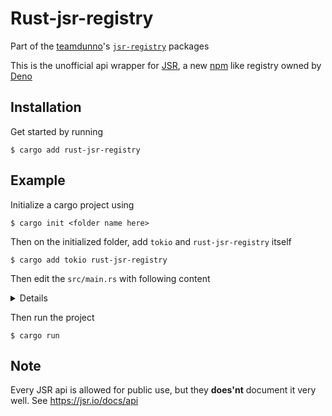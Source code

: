 # Rust-jsr-registry

Part of the [teamdunno](https://github.com/teamdunno)'s [`jsr-registry`](https://github.com/search?q=org%3Ateamdunno+jsr-registry&type=repositories) packages

This is the unofficial api wrapper for [JSR](https://jsr.io), a new [npm](https://npmjs.com) like registry owned by [Deno](https://deno.com)

## Installation

Get started by running

```shell
$ cargo add rust-jsr-registry
```

## Example

Initialize a cargo project using

```shell
$ cargo init <folder name here>
```

Then on the initialized folder, add `tokio` and `rust-jsr-registry` itself

```shell
$ cargo add tokio rust-jsr-registry
```

Then edit the `src/main.rs` with following content

<details>

```rs
// import fetcher, and packages
use rust_jsr_registry::{
    fetcher::{Fetcher, FetcherBuilder},
    meta::MetaBuilder, package::PackageBuilder,
};

// add tokio to the module
#[tokio::main]
async fn main() {
    // create new package meta builder (as info)
    // so we can resolve the metas and packages
    let info = &MetaBuilder::new()
        .set_scope("dunno".to_string())
        .set_name("object".to_string());
    // create new fetcher with default config
    let fetcher = Fetcher::new(FetcherBuilder::new());
    // resolve the package meta. If weird thing happens, throw the first .expect()
    // but if the meta wasnt found, throw the second .expect()
    let meta = fetcher
        .get_meta(info)
        .await.expect("failed to get meta").expect("meta wasnt found");
    // convert each meta.versions from semver::Version to string, and collect it as array
    let versions: Vec<String> = meta.versions.keys().map(|v| v.to_string()).collect();
    // print the versions that was included
    println!("Versions: {}", versions.join(", "));
    // add an alias for latest version
    let latest = meta.latest;
    // print the latest version
    println!("{}", latest);
    // resolve the package. If weird thing happens, throw the first .expect()
    // but if the package wasnt found, throw the second .expect()
    let pkg = fetcher
        .get_package(
            &PackageBuilder::new()
                .from_meta_builder(info)
                .set_version(latest)
        ).await.expect("failed to fetch package").expect("package wasnt found");
    // pretty-print the package
    print!("{:#?}", pkg)
}

```
</details>

Then run the project

```shell
$ cargo run
```

## Note

Every JSR api is allowed for public use, but they **does'nt** document it very well. See https://jsr.io/docs/api